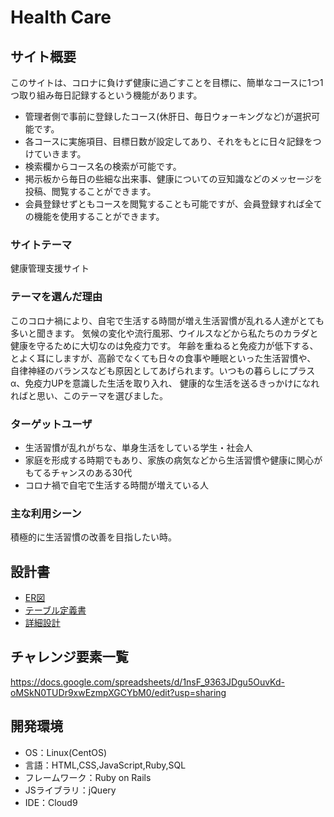 # Health Care

## サイト概要
このサイトは、コロナに負けず健康に過ごすことを目標に、簡単なコースに1つ1つ取り組み毎日記録するという機能があります。
- 管理者側で事前に登録したコース(休肝日、毎日ウォーキングなど)が選択可能です。
- 各コースに実施項目、目標日数が設定してあり、それをもとに日々記録をつけていきます。
- 検索欄からコース名の検索が可能です。
- 掲示板から毎日の些細な出来事、健康についての豆知識などのメッセージを投稿、閲覧することができます。
- 会員登録せずともコースを閲覧することも可能ですが、会員登録すれば全ての機能を使用することができます。

### サイトテーマ
健康管理支援サイト

### テーマを選んだ理由
このコロナ禍により、自宅で生活する時間が増え生活習慣が乱れる人達がとても多いと聞きます。
気候の変化や流行風邪、ウイルスなどから私たちのカラダと健康を守るために大切なのは免疫力です。
年齢を重ねると免疫力が低下する、とよく耳にしますが、高齢でなくても日々の食事や睡眠といった生活習慣や、
自律神経のバランスなども原因としてあげられます。いつもの暮らしにプラスα、免疫力UPを意識した生活を取り入れ、
健康的な生活を送るきっかけになれればと思い、このテーマを選びました。

### ターゲットユーザ
- 生活習慣が乱れがちな、単身生活をしている学生・社会人
- 家庭を形成する時期でもあり、家族の病気などから生活習慣や健康に関心がもてるチャンスのある30代
- コロナ禍で自宅で生活する時間が増えている人

### 主な利用シーン
積極的に生活習慣の改善を目指したい時。

## 設計書
- [ER図](https://drive.google.com/file/d/1PCIYB6NpYjyqNfEGEdgHdSoFVCdchUH7/view?usp=sharing)
- [テーブル定義書](https://docs.google.com/spreadsheets/d/15H_XkBTF-vyjiU3UI-M9G1MYdNzfo3DB/edit?usp=sharing&ouid=107445791759866897904&rtpof=true&sd=true)
- [詳細設計](https://docs.google.com/spreadsheets/d/1BwnBSym2892xmp8qFrdr5-a40sJLn4XQ/edit?usp=sharing&ouid=107445791759866897904&rtpof=true&sd=true)


## チャレンジ要素一覧
https://docs.google.com/spreadsheets/d/1nsF_9363JDgu5OuvKd-oMSkN0TUDr9xwEzmpXGCYbM0/edit?usp=sharing

## 開発環境
- OS：Linux(CentOS)
- 言語：HTML,CSS,JavaScript,Ruby,SQL
- フレームワーク：Ruby on Rails
- JSライブラリ：jQuery
- IDE：Cloud9
